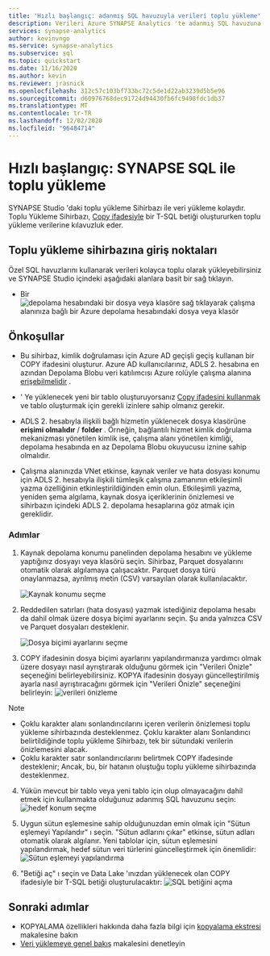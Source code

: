```yaml
---
title: 'Hızlı başlangıç: adanmış SQL havuzuyla verileri toplu yükleme'
description: Verileri Azure SYNAPSE Analytics 'te adanmış SQL havuzuna toplu olarak yüklemek için SYNAPSE Studio 'Yu kullanın.
services: synapse-analytics
author: kevinvngo
ms.service: synapse-analytics
ms.subservice: sql
ms.topic: quickstart
ms.date: 11/16/2020
ms.author: kevin
ms.reviewer: jrasnick
ms.openlocfilehash: 312c57c103bf733bc72c5de1d22ab3239d5b5e96
ms.sourcegitcommit: d60976768dec91724d94430fb6fc9498fdc1db37
ms.translationtype: MT
ms.contentlocale: tr-TR
ms.lasthandoff: 12/02/2020
ms.locfileid: "96484714"
---
```

# <a name="quickstart-bulk-loading-with-synapse-sql"></a>Hızlı başlangıç: SYNAPSE SQL ile toplu yükleme

SYNAPSE Studio 'daki toplu yükleme Sihirbazı ile veri yükleme kolaydır. Toplu Yükleme Sihirbazı, [Copy ifadesiyle](/sql/t-sql/statements/copy-into-transact-sql?view=azure-sqldw-latest&preserve-view=true) bir T-SQL betiği oluştururken toplu yükleme verilerine kılavuzluk eder. 

## <a name="entry-points-to-the-bulk-load-wizard"></a>Toplu yükleme sihirbazına giriş noktaları

Özel SQL havuzlarını kullanarak verileri kolayca toplu olarak yükleyebilirsiniz ve SYNAPSE Studio içindeki aşağıdaki alanlara basit bir sağ tıklayın.

- Bir ![ depolama hesabındaki bir dosya veya klasöre sağ tıklayarak çalışma alanınıza bağlı bir Azure depolama hesabındaki dosya veya klasör](./sql/media/bulk-load/bulk-load-entry-point-0.png)

## <a name="prerequisites"></a>Önkoşullar

- Bu sihirbaz, kimlik doğrulaması için Azure AD geçişli geçiş kullanan bir COPY ifadesini oluşturur. Azure AD kullanıcılarınız, ADLS 2. hesabına en azından Depolama Blobu veri katılımcısı Azure rolüyle çalışma alanına [erişebilmelidir](
./sql-data-warehouse/quickstart-bulk-load-copy-tsql-examples.md#d-azure-active-directory-authentication) . 

- ' Ye yüklenecek yeni bir tablo oluşturuyorsanız [Copy ifadesini kullanmak](/sql/t-sql/statements/copy-into-transact-sql?view=azure-sqldw-latest&preserve-view=true#permissions) ve tablo oluşturmak için gerekli izinlere sahip olmanız gerekir.

- ADLS 2. hesabıyla ilişkili bağlı hizmetin yüklenecek dosya klasörüne **erişimi olmalıdır** / **folder** . Örneğin, bağlantılı hizmet kimlik doğrulama mekanizması yönetilen kimlik ise, çalışma alanı yönetilen kimliği, depolama hesabında en az Depolama Blobu okuyucusu iznine sahip olmalıdır.

- Çalışma alanınızda VNet etkinse, kaynak veriler ve hata dosyası konumu için ADLS 2. hesabıyla ilişkili tümleşik çalışma zamanının etkileşimli yazma özelliğinin etkinleştirildiğinden emin olun. Etkileşimli yazma, yeniden şema algılama, kaynak dosya içeriklerinin önizlemesi ve sihirbazın içindeki ADLS 2. depolama hesaplarına göz atmak için gereklidir.

### <a name="steps"></a>Adımlar

1. Kaynak depolama konumu panelinden depolama hesabını ve yükleme yaptığınız dosyayı veya klasörü seçin. Sihirbaz, Parquet dosyalarını otomatik olarak algılamaya çalışacaktır. Parquet dosya türü onaylanmazsa, ayrılmış metin (CSV) varsayılan olarak kullanılacaktır.

   ![Kaynak konumu seçme](./sql/media/bulk-load/bulk-load-source-location.png)

2. Reddedilen satırları (hata dosyası) yazmak istediğiniz depolama hesabı da dahil olmak üzere dosya biçimi ayarlarını seçin. Şu anda yalnızca CSV ve Parquet dosyaları desteklenir.

    ![Dosya biçimi ayarlarını seçme](./sql/media/bulk-load/bulk-load-file-format-settings.png)

3. COPY ifadesinin dosya biçimi ayarlarını yapılandırmanıza yardımcı olmak üzere dosyayı nasıl ayrıştırarak olduğunu görmek için "Verileri Önizle" seçeneğini belirleyebilirsiniz. KOPYA ifadesinin dosyayı güncelleştirilmiş ayarla nasıl ayrıştıracağını görmek için "Verileri Önizle" seçeneğini belirleyin: ![ verileri önizleme](./sql/media/bulk-load/bulk-load-file-format-settings-preview-data.png) 

> [!NOTE]  
>
> - Çoklu karakter alanı sonlandırıcılarını içeren verilerin önizlemesi toplu yükleme sihirbazında desteklenmez. Çoklu karakter alanı Sonlandırıcı belirtildiğinde toplu yükleme Sihirbazı, tek bir sütundaki verilerin önizlemesini alacak. 
> - Çoklu karakter satır sonlandırıcılarını belirtmek COPY ifadesinde desteklenir; Ancak, bu, bir hatanın oluştuğu toplu yükleme sihirbazında desteklenmez.

4. Yükün mevcut bir tablo veya yeni tablo için olup olmayacağını dahil etmek için kullanmakta olduğunuz adanmış SQL havuzunu seçin: ![ hedef konum seçme](./sql/media/bulk-load/bulk-load-target-location.png)

5. Uygun sütun eşlemesine sahip olduğunuzdan emin olmak için "Sütun eşlemeyi Yapılandır" ı seçin. "Sütun adlarını çıkar" etkinse, sütun adları otomatik olarak algılanır. Yeni tablolar için, sütun eşlemesini yapılandırmak, hedef sütun veri türlerini güncelleştirmek için önemlidir: ![ Sütun eşlemeyi yapılandırma](./sql/media/bulk-load/bulk-load-target-location-column-mapping.png)

6. "Betiği aç" ı seçin ve Data Lake 'ınızdan yüklenecek olan COPY ifadesiyle bir T-SQL betiği oluşturulacaktır: ![ SQL betiğini açma](./sql/media/bulk-load/bulk-load-target-final-script.png)

## <a name="next-steps"></a>Sonraki adımlar

- KOPYALAMA özellikleri hakkında daha fazla bilgi için [kopyalama ekstresi](/sql/t-sql/statements/copy-into-transact-sql?view=azure-sqldw-latest&preserve-view=true#syntax) makalesine bakın
- [Veri yüklemeye genel bakış](./sql-data-warehouse/design-elt-data-loading.md#what-is-elt) makalesini denetleyin
